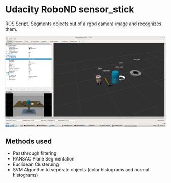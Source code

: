 # Udacity RoboND sensor_stick

ROS Script. Segments objects out of a rgbd camera image and recognizes them. 

[screenshot]: ./screenshot.png
![screenshot]
## Methods used

+ Passthrough filtering
+ RANSAC Plane Segmentation
+ Euclidean Clusteruing
+ SVM Algorithm to seperate objects (color histograms and normal histograms)